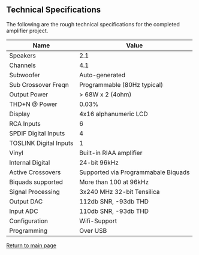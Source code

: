 ## Technical Specifications

The following are the rough technical specifications for the completed amplifier project. 

| Name | Value |
| ---- | ----- | 
| Speakers | 2.1 |
| Channels | 4.1 |
| Subwoofer | Auto-generated |
| Sub Crossover Freqn | Programmable (80Hz typical) |
| Output Power | > 68W x 2 (4ohm) |
| THD+N @ Power | 0.03% |
| Display | 4x16 alphanumeric LCD |
| RCA Inputs | 6 |
| SPDIF Digital Inputs | 4 |
| TOSLINK Digital Inputs | 1 |
| Vinyl | Built-in RIAA amplifier |
| Internal Digital | 24-bit 96kHz | 
| Active Crossovers | Supported via Programmabale Biquads |
| Biquads supported | More than 100 at 96kHz |
| Signal Processing | 3x240 MHz 32-bit Tensilica |
| Output DAC | 112db SNR, -93db THD |
| Input ADC | 110db SNR, -93db THD |
| Configuration | Wifi-Support |
| Programming | Over USB |

[Return to main page](/)